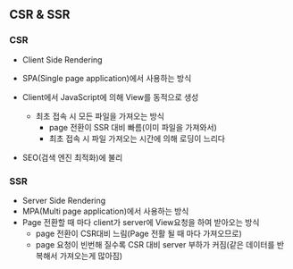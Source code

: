 ## CSR & SSR

### CSR

- Client Side Rendering
- SPA(Single page application)에서 사용하는 방식
- Client에서 JavaScript에 의해 View를 동적으로 생성
  - 최초 접속 시 모든 파일을 가져오는 방식
    - page 전환이 SSR 대비 빠름(이미 파일을 가져와서)
    - 최초 접속 시 파일 가져오는 시간에 의해 로딩이 느리다

- SEO(검색 엔진 최적화)에 불리



### SSR

- Server Side Rendering
- MPA(Multi page application)에서 사용하는 방식
- Page 전환할 때 마다 client가 server에 View요청을 하여 받아오는 방식
  - page 전환이 CSR대비 느림(Page 전활 될 때 마다 가져오므로)
  - page 요청이 빈번해 질수록 CSR 대비 server 부하가 커짐(같은 데이터를 반복해서 가져오는게 많아짐)

